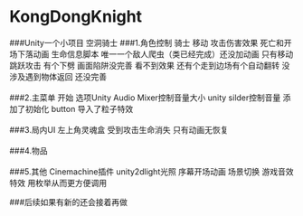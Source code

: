 # KongDongKnight
###Unity一个小项目 空洞骑士
###1.角色控制 
骑士 移动 攻击伤害效果 死亡和开场下落动画 生命信息脚本 唯一一个敌人爬虫（类已经完成）还没加动画 只有移动跳跃攻击 有个下劈 画面陷阱没完善 看不到效果 还有个走到边场有个自动翻转 没涉及遇到物体返回 还没完善
<br/>  
###2.主菜单 
开始 选项Unity Audio Mixer控制音量大小 unity silder控制音量 添加了初始化 button 导入了粒子特效
<br/>  
###3.局内UI 
左上角灵魂盒 受到攻击生命消失 只有动画无恢复
<br/>  
###4.物品 
<br/>  
###5.其他 
Cinemachine插件 unity2dlight光照 序幕开场动画 场景切换 游戏音效特效 用枚举从而更方便调用
<br/>  

###后续如果有新的还会接着再做

